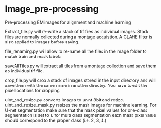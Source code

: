 # Image_pre-processing
Pre-processing EM images for alignment and machine learning

Extract_tile.py will re-write a stack of tif files as individual images. Stack files are normally collected during a montage acquistion. A CLAHE filter is also applied to images before saving. 

file_renaming.py will allow to re-name all the files in the image folder to match train and mask labels

saveAllTiles.py will extract all tiles from a montage collection and save them as individual tif file. 

crop_file.py will crop a stack of images stored in the input directory and will save them with the same name in another directoy. You have to edit the pixel locations for cropping. 

uint_and_resize.py converts images to unint 8bit and resize. 
uint_and_resize_mask.py resizes the mask images for machine learning. For U-net segmentation make sure that the mask pixel values for one-class segmentation is set to 1. for multi class segmentation each mask pixel value should correspond to the proper class (i.e. 2, 3, 4.)   
